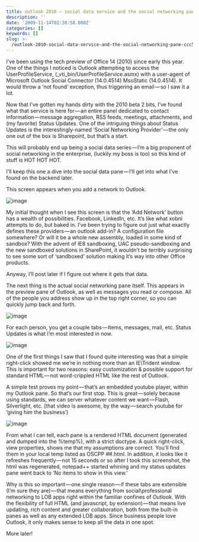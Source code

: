 ```yaml
---
title: outlook 2010 — social data service and the social networking pane
description: ''
date: '2009-11-14T02:30:58.000Z'
categories: []
keywords: []
slug: >-
  /outlook-2010-social-data-service-and-the-social-networking-pane-ccc59371c461
---
```


I’ve been using the tech preview of Office 14 (2010) since early this year. One of the things I noticed is Outlook attempting to access the UserProfileService, (\_vti\_bin/UserProfileService.asmx) with a user-agent of Microsoft Outlook Social Connector (14.0.4514) MsoStatic (14.0.4514). It would throw a ‘not found’ exception, thus triggering an email — so I saw it a lot.

Now that I’ve gotten my hands dirty with the 2010 beta 2 bits, I’ve found what that service is here for — an entire panel dedicated to contact information — message aggregation, RSS feeds, meetings, attachments, and (my favorite) Status Updates. One of the intriguing things about Status Updates is the interestingly-named ‘Social Networking Provider’ — the only one out of the box is Sharepoint, but that’s a start.

This will probably end up being a social data series — I’m a big proponent of social networking in the enterprise, (luckily my boss is too) so this kind of stuff is HOT HOT HOT.

I’ll keep this one a dive into the social data pane — I’ll get into what I’ve found on the backend later.

This screen appears when you add a network to Outlook.

![image](https://cdn-images-1.medium.com/max/800/0*S3IQfcXEJBNJtdjt.png)

My initial thought when I see this screen is that the ‘Add Network’ button has a wealth of possibilities. Facebook, LinkedIn, etc. It’s like what xobni attempts to do, but baked in. I’ve been trying to figure out just what exactly defines these providers — an outlook add-in? A configuration file somewhere? Or will it be a whole new assembly, loaded in some kind of sandbox? With the advent of IE8 sandboxing, UAC pseudo-sandboxing and the new sandboxed solutions in SharePoint, it wouldn’t be terribly surprising to see some sort of ‘sandboxed’ solution making it’s way into other Office products.

Anyway, I’ll post later if I figure out where it gets that data.

The next thing is the actual social networking pane itself. This appears in the preview pane of Outlook, as well as messages you read or compose. All of the people you address show up in the top right corner, so you can quickly jump back and forth.

![image](https://cdn-images-1.medium.com/max/800/0*Kr9HMuZ2_AY-3daZ.png)

For each person, you get a couple tabs — Items, messages, mail, etc. Status Updates is what I’m most interested in now.

![image](https://cdn-images-1.medium.com/max/800/0*6Al_O1zDL2CsgKR0.png)

One of the first things I saw that I found quite interesting was that a simple right-click showed me we’re in nothing more than an IE\\Trident window. This is important for two reasons: easy customization & possible support for standard HTML — not word-crippled HTML like the rest of Outlook.

A simple test proves my point — that’s an embedded youtube player, within my Outlook pane. So that’s our first stop. This is great — solely because using standards, we can server whatever content we want — Flash, Silverlight, etc. (that video is awesome, by the way — search youtube for ‘giving him the business’)

![image](https://cdn-images-1.medium.com/max/800/0*y3ezpluBe-4Hdiam.png)

From what I can tell, each pane is a rendered HTML document (generated and dumped into the %temp%), with a strict doctype. A quick right-click, view properties, shows me that my assumptions are correct. You’ll find them in your local temp listed as OSCPP ##.html. In addition, it looks like it refreshes frequently — not 15 seconds or so after I took this screenshot, the html was regenerated, notepad++ started whining and my status updates pane went back to ‘No items to show in this view.’

Why is this so important — one single reason — if these tabs are extensible (I’m sure they are) — that means everything from social\\professional networking to LOB apps right within the familiar confines of Outlook. With the flexibility of full HTML (and javascript, by extension) — that means live updating, rich content and greater collaboration, both from the built-in panes as well as any extended LOB apps. Since business people love Outlook, it only makes sense to keep all the data in one spot.

More later!